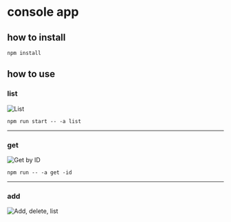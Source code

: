 # console app

## how to install

```shell
npm install
```

## how to use

### list

![List]( https://i.imgur.com/GL7WR0u.png)

```shell
npm run start -- -a list
```

---

### get

![Get by ID]( https://i.imgur.com/9XcDtXO.png)

```shell
npm run -- -a get -id
```

---

### add

![Add, delete, list]( https://i.imgur.com/azwz89v.png)


